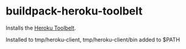 # buildpack-heroku-toolbelt
Installs the [Heroku Toolbelt](https://toolbelt.heroku.com/standalone).

Installed to tmp/heroku-client, tmp/heroku-client/bin added to $PATH